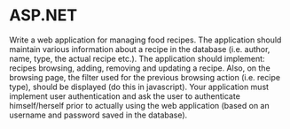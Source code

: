 # ASP.NET

Write a web application for managing food recipes. The application should maintain various information about a recipe in the database (i.e. author, name, type, the actual recipe etc.). The application should implement: recipes browsing, adding, removing and updating a recipe. Also, on the browsing page, the filter used for the previous browsing action (i.e. recipe type), should be displayed (do this in javascript).
Your application must implement user authentication and ask the user to authenticate himself/herself prior to actually using the web application (based on an username and password saved in the database).
